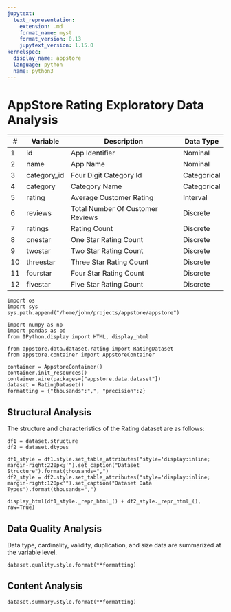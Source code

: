 ```yaml
---
jupytext:
  text_representation:
    extension: .md
    format_name: myst
    format_version: 0.13
    jupytext_version: 1.15.0
kernelspec:
  display_name: appstore
  language: python
  name: python3
---
```


# AppStore Rating Exploratory Data Analysis


| #  | Variable    | Description                      | Data Type   |
|----|-------------|----------------------------------|-------------|
| 1  | id          | App Identifier                   | Nominal     |
| 2  | name        | App Name                         | Nominal     |
| 3  | category_id | Four Digit Category Id           | Categorical |
| 4  | category    | Category Name                    | Categorical |
| 5  | rating      | Average Customer Rating          | Interval    |
| 6  | reviews     | Total Number Of Customer Reviews | Discrete    |
| 7  | ratings     | Rating Count                     | Discrete    |
| 8  | onestar     | One Star Rating Count            | Discrete    |
| 9  | twostar     | Two Star Rating Count            | Discrete    |
| 10 | threestar   | Three Star Rating Count          | Discrete    |
| 11 | fourstar    | Four Star Rating Count           | Discrete    |
| 12 | fivestar    | Five Star Rating Count           | Discrete    |

```{code-cell} ipython3
import os
import sys
sys.path.append("/home/john/projects/appstore/appstore")

import numpy as np
import pandas as pd
from IPython.display import HTML, display_html

from appstore.data.dataset.rating import RatingDataset
from appstore.container import AppstoreContainer

container = AppstoreContainer()
container.init_resources()
container.wire(packages=["appstore.data.dataset"])
dataset = RatingDataset()
formatting = {"thousands":",", "precision":2}
```

## Structural Analysis
The structure and characteristics of the Rating dataset are as follows:

```{code-cell} ipython3
df1 = dataset.structure
df2 = dataset.dtypes

df1_style = df1.style.set_table_attributes("style='display:inline; margin-right:220px;'").set_caption("Dataset Structure").format(thousands=",")
df2_style = df2.style.set_table_attributes("style='display:inline; margin-right:120px'").set_caption("Dataset Data Types").format(thousands=",")

display_html(df1_style._repr_html_() + df2_style._repr_html_(), raw=True)
```

## Data Quality Analysis
Data type, cardinality, validity, duplication, and size data are summarized at the variable level.

```{code-cell} ipython3
dataset.quality.style.format(**formatting)
```

## Content Analysis

```{code-cell} ipython3
dataset.summary.style.format(**formatting)
```
